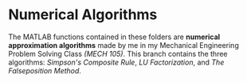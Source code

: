 # Numerical Algorithms
The MATLAB functions contained in these folders are **numerical approximation algorithms** made by me in my Mechanical Engineering Problem Solving Class *(MECH 105)*.
This branch contains the three algorithms: *Simpson's Composite Rule*, *LU Factorization*, and *The Falseposition Method*.
